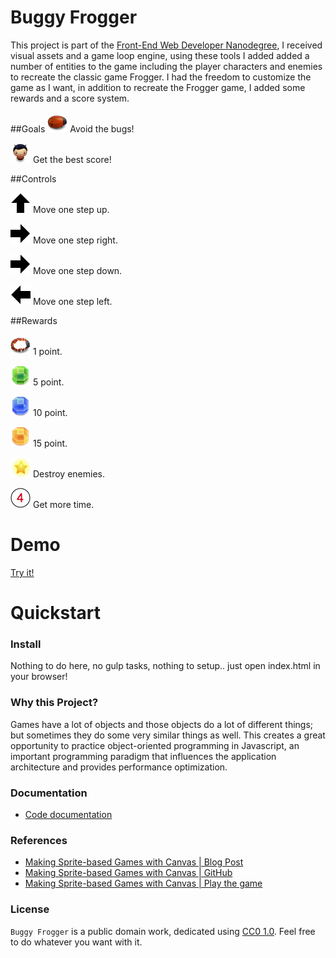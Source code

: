 Buggy Frogger
=============

This project is part of the [Front-End Web Developer Nanodegree](https://www.udacity.com/course/front-end-web-developer-nanodegree--nd001), I received visual assets and a game loop engine, using these tools I added added a number of entities to the game including the player characters and enemies to recreate the classic game Frogger. I had the freedom to customize the game as I want, in addition to recreate the Frogger game, I added some rewards and a score system.

##Goals
![Enemy](/images/enemy-32-32.png) Avoid the bugs!

![Player](/images/char-boy-32-32.png) Get the best score!

##Controls

![Move up](/images/arrow-up.png) Move one step up.

![Move right](/images/arrow-right.png) Move one step right.

![Move down](/images/arrow-right.png) Move one step down.

![Move left](/images/arrow-left.png) Move one step left.

##Rewards

![Destroyed enemy](/images/bug-destroyed-32-32.png) 1 point.

![Green gem](/images/gem-green-32-32.png) 5 point.

![Blue gem](/images/gem-blue-32-32.png) 10 point.

![Orange gem](/images/gem-orange-32-32.png) 15 point.

![Star](/images/star-32-32.png) Destroy enemies.

![More time](/images/more-time-32-32.png) Get more time.

# Demo

[Try it!](http://rachkoud.github.io/frontend-nanodegree-arcade-game/index.html)

# Quickstart

### Install

Nothing to do here, no gulp tasks, nothing to setup.. just open index.html in your browser!

### Why this Project?

Games have a lot of objects and those objects do a lot of different things; but sometimes they do some very similar things as well. This creates a great opportunity to practice object-oriented programming in Javascript, an important programming paradigm that influences the application architecture and provides performance optimization.

### Documentation

- [Code documentation](http://rachkoud.github.io/frontend-nanodegree-arcade-game/docs/)

### References

- [Making Sprite-based Games with Canvas | Blog Post](https://developer.mozilla.org/en/docs/Web/API/window.requestAnimationFrame)
- [Making Sprite-based Games with Canvas | GitHub](https://github.com/jlongster/canvas-game-bootstrap)
- [Making Sprite-based Games with Canvas | Play the game](http://jlongster.github.io/canvas-game-bootstrap/)

### License

`Buggy Frogger` is a public domain work, dedicated using
[CC0 1.0](https://creativecommons.org/publicdomain/zero/1.0/). Feel free to do
whatever you want with it.

